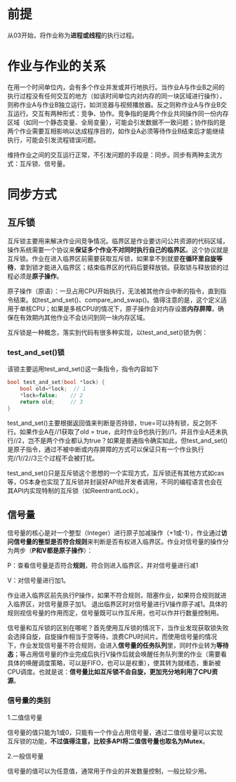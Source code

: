 # 前提

从03开始，将作业称为**进程或线程**的执行过程。

# 作业与作业的关系

在用一个时间单位内，会有多个作业并发或并行地执行。当作业A与作业B之间的执行过程没有任何交互的地方（如该时间单位内对内存的同一块区域进行操作），则称作业A与作业B独立运行，如浏览器与视频播放器。反之则称作业A与作业B交互运行。交互有两种形式：竞争、协作。竞争指的是两个作业共同操作同一份内存区域（如同一个静态变量、全局变量），可能会引发数据不一致问题；协作指的是两个作业需要互相影响以达成程序目的，如作业A必须等待作业B结束后才能继续执行，可能会引发流程错误问题。

维持作业之间的交互运行正常，不引发问题的手段是：同步。同步有两种主流方式：互斥锁、信号量。

# 同步方式

## 互斥锁

互斥锁主要用来解决作业间竞争情况。临界区是作业要访问公共资源的代码区域，操作系统需要一个协议来**保证多个作业不对同时执行自己的临界区**。这个协议就是互斥锁。作业在进入临界区前需要获取互斥锁，如果拿不到就要**在循环里自旋等待**，拿到锁才能进入临界区；结束临界区的代码后要释放锁。获取锁与释放锁的过程必须是**原子操作**。

原子操作（原语）：一旦占用CPU开始执行，无法被其他作业中断的指令，直到指令结束。如test_and_set()、compare_and_swap()。值得注意的是，这个定义适用于单核CPU；如果是多核CPU的情况下，原子操作会对内存设置**内存屏障**，确保在有效期内其他作业不会访问到同一块内存区域。

互斥锁是一种概念，落实到代码有很多种实现，以test_and_set()锁为例：

### test_and_set()锁

该锁主要运用test_and_set()这一条指令，指令内容如下

```c
bool test_and_set(bool *lock) { 
    bool old=*lock;  // 1
    *lock=false; 	// 2
    return old; 	// 3
} 
```

test_and_set()主要根据返回值来判断是否持锁，true=可以持有锁，反之则不行。如果作业A在//1获取了old = true，此时作业B也执行到//1，并且作业A还未执行//2，岂不是两个作业都认为true？如果是普通指令确实如此，但test_and_set()是原子指令，通过不被中断或内存屏障的方式可以保证只有一个作业执行完//1//2//3三个过程不会被打扰。

test_and_set()只是互斥锁这个思想的一个实现方式，互斥锁还有其他方式如cas等，OS本身也实现了互斥锁并封装好API给开发者调用，不同的编程语言也会在其API内实现特制的互斥锁（如ReentrantLock）。

## 信号量

信号量的核心是对一个整型（Integer）进行原子加减操作（+1或-1），作业通过**访问信号量的整型是否符合规则**来判断是否有权进入临界区。作业对信号量的操作分为两步（**P和V都是原子操作**）：

P：查看信号量是否符合**规则**，符合则进入临界区，并对信号量进行减1

V：对信号量进行加1。

作业进入临界区前先执行P操作，如果不符合规则，阻塞作业，如果符合规则就进入临界区，对信号量原子加1。 退出临界区时对信号量进行V操作原子减1。具体的规则视信号量的作用而定，信号量既可以作互斥用，也可以作并行数量控制用。

信号量和互斥锁的区别在哪呢？首先使用互斥锁的情况下，当作业发现获取锁失败会选择自旋，自旋操作相当于空等待，浪费CPU时间片。而使用信号量的情况下，作业发现信号量不符合规则，会进入**信号量的任务队列**里，同时作业转为**等待态**；等占用信号量的作业完成后执行V操作后就会唤醒任务队列里的作业（需要看具体的唤醒调度策略，可以是FIFO，也可以是权重），使其转为就绪态，重新被CPU调度。也就是说：**信号量比如互斥锁不会自旋，更加充分地利用了CPU资源**。

### 信号量的类别

1.二值信号量

信号量的值只能为1或0，只能有一个作业占用信号量，通过二值信号量可以实现互斥锁的功能，**不过值得注意，比较多API将二值信号量也取名为Mutex**。

2.一般信号量

信号量的值可以为任意值，通常用于作业的并发数量控制，一般比较少用。